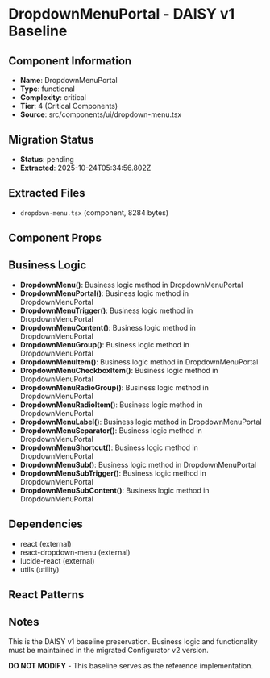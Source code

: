 # DropdownMenuPortal - DAISY v1 Baseline

## Component Information

- **Name**: DropdownMenuPortal
- **Type**: functional
- **Complexity**: critical
- **Tier**: 4 (Critical Components)
- **Source**: src/components/ui/dropdown-menu.tsx

## Migration Status

- **Status**: pending
- **Extracted**: 2025-10-24T05:34:56.802Z

## Extracted Files

- `dropdown-menu.tsx` (component, 8284 bytes)

## Component Props



## Business Logic

- **DropdownMenu()**: Business logic method in DropdownMenuPortal
- **DropdownMenuPortal()**: Business logic method in DropdownMenuPortal
- **DropdownMenuTrigger()**: Business logic method in DropdownMenuPortal
- **DropdownMenuContent()**: Business logic method in DropdownMenuPortal
- **DropdownMenuGroup()**: Business logic method in DropdownMenuPortal
- **DropdownMenuItem()**: Business logic method in DropdownMenuPortal
- **DropdownMenuCheckboxItem()**: Business logic method in DropdownMenuPortal
- **DropdownMenuRadioGroup()**: Business logic method in DropdownMenuPortal
- **DropdownMenuRadioItem()**: Business logic method in DropdownMenuPortal
- **DropdownMenuLabel()**: Business logic method in DropdownMenuPortal
- **DropdownMenuSeparator()**: Business logic method in DropdownMenuPortal
- **DropdownMenuShortcut()**: Business logic method in DropdownMenuPortal
- **DropdownMenuSub()**: Business logic method in DropdownMenuPortal
- **DropdownMenuSubTrigger()**: Business logic method in DropdownMenuPortal
- **DropdownMenuSubContent()**: Business logic method in DropdownMenuPortal

## Dependencies

- react (external)
- react-dropdown-menu (external)
- lucide-react (external)
- utils (utility)

## React Patterns



## Notes

This is the DAISY v1 baseline preservation. Business logic and functionality
must be maintained in the migrated Configurator v2 version.

**DO NOT MODIFY** - This baseline serves as the reference implementation.
